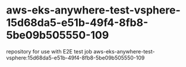 # aws-eks-anywhere-test-vsphere-15d68da5-e51b-49f4-8fb8-5be09b505550-109
repository for use with E2E test job aws-eks-anywhere-test-vsphere:15d68da5-e51b-49f4-8fb8-5be09b505550-109
